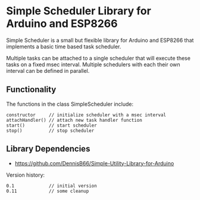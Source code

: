 # Simple Scheduler Library for Arduino and ESP8266

Simple Scheduler is a small but flexible library for Arduino and ESP8266 that implements a basic time based task scheduler.

Multiple tasks can be attached to a single scheduler that will execute these tasks on a fixed msec interval. Multiple schedulers with each their own interval can be defined in parallel.

## Functionality

The functions in the class SimpleScheduler include:
```
constructor     // initialize scheduler with a msec interval
attachHandler() // attach new task handler function
start()         // start scheduler
stop()          // stop scheduler
```

## Library Dependencies

- https://github.com/DennisB66/Simple-Utility-Library-for-Arduino

Version history:
```
0.1             // initial version
0.11            // some cleanup
```
